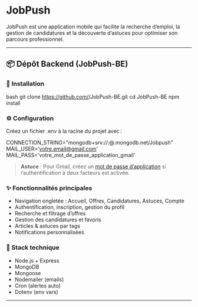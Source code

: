 # JobPush

JobPush est une application mobile qui facilite la recherche d’emploi, la gestion de candidatures et la découverte d’astuces pour optimiser son parcours professionnel.

---

## 📦 Dépôt Backend (JobPush-BE)

### 🔧 Installation
bash
git clone https://github.com/<votre-org>/JobPush-BE.git
cd JobPush-BE
npm install


### ⚙️ Configuration
Créez un fichier .env à la racine du projet avec :

CONNECTION_STRING="mongodb+srv://<user>:<password>@<cluster>.mongodb.net/Jobpush"
MAIL_USER='votre.email@gmail.com'
MAIL_PASS='votre_mot_de_passe_application_gmail'


> **Astuce** : Pour Gmail, créez un [mot de passe d’application](https://myaccount.google.com/apppasswords) si l’authentification à deux facteurs est activée.

### ✨ Fonctionnalités principales
- Navigation ongletée : Accueil, Offres, Candidatures, Astuces, Compte
- Authentification, inscription, gestion du profil
- Recherche et filtrage d’offres
- Gestion des candidatures et favoris
- Articles & astuces par tags
- Notifications personnalisées

### 🧰 Stack technique 
- Node.js + Express
- MongoDB
- Mongoose
- Nodemailer (emails)
- Cron (alertes auto)
- Dotenv (env vars)

---
